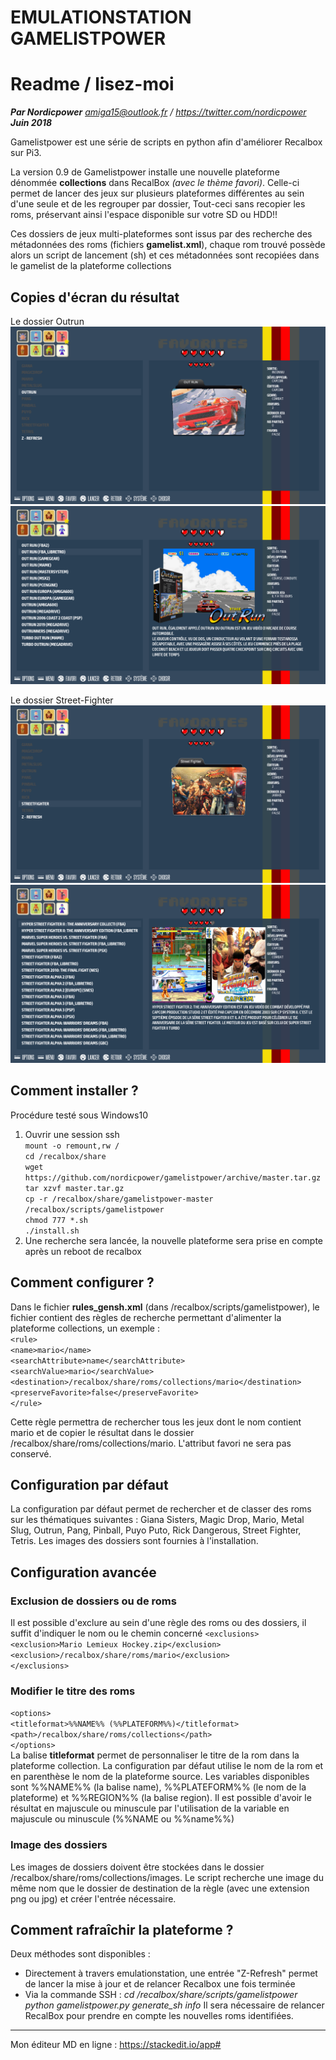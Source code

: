 ﻿EMULATIONSTATION GAMELISTPOWER
==============================
# Readme / lisez-moi
***Par Nordicpower***
*amiga15@outlook.fr / https://twitter.com/nordicpower*
***Juin 2018***

Gamelistpower est une série de scripts en python afin d'améliorer Recalbox sur Pi3.

La version 0.9 de Gamelistpower installe une nouvelle plateforme dénommée **collections** dans RecalBox *(avec le thème favori)*. Celle-ci permet de lancer des jeux sur plusieurs plateformes différentes au sein d'une seule et de les regrouper par dossier, Tout-ceci sans recopier les roms, préservant ainsi l'espace disponible sur votre SD ou HDD!!

Ces dossiers de jeux multi-plateformes sont issus par des recherche des métadonnées des roms (fichiers **gamelist.xml**), chaque rom trouvé possède alors un script de lancement (sh) et ces métadonnées sont recopiées dans le gamelist de la plateforme collections

##  Copies d'écran du résultat
Le dossier Outrun
![Alt text](/screenshots/Outrun-folder.png?raw=true "Outrun-folder")
![Alt text](/screenshots/Outrun-inside.png?raw=true "Outrun-inside")

Le dossier Street-Fighter
![Alt text](/screenshots/StreetFighter-folder.png?raw=true "StreetFighter-folder")
![Alt text](/screenshots/StreetFighter-inside.png?raw=true "StreetFighter-inside")

##  Comment installer ?
Procédure testé sous Windows10
 1. Ouvrir une session ssh<br />
`mount -o remount,rw /`<br />
`cd /recalbox/share`<br />
`wget https://github.com/nordicpower/gamelistpower/archive/master.tar.gz`<br />
`tar xzvf master.tar.gz`<br />
`cp -r /recalbox/share/gamelistpower-master /recalbox/scripts/gamelistpower`<br />
`chmod 777 *.sh`<br />
`./install.sh`<br />
 8. Une recherche sera lancée, la nouvelle plateforme sera prise en compte après un reboot de recalbox

## Comment configurer ?

Dans le fichier **rules_gensh.xml** (dans /recalbox/scripts/gamelistpower), le fichier contient des règles de recherche permettant d'alimenter la plateforme collections, un exemple :
<br />`<rule>`<br />
	`<name>mario</name>`<br />
	`<searchAttribute>name</searchAttribute>`<br />
	`<searchValue>mario</searchValue>`<br />
	`<destination>/recalbox/share/roms/collections/mario</destination>`<br />
	`<preserveFavorite>false</preserveFavorite>`<br />
`</rule>`<br />

Cette règle permettra de rechercher tous les jeux dont le nom contient mario et de copier le résultat dans le dossier /recalbox/share/roms/collections/mario. L'attribut favori ne sera pas conservé.

## Configuration par défaut
La configuration par défaut permet de rechercher et de classer des roms sur les thématiques suivantes : Giana Sisters, Magic Drop, Mario, Metal Slug, Outrun, Pang, Pinball, Puyo Puto, Rick Dangerous, Street Fighter, Tetris. Les images des dossiers sont fournies à l'installation. 

## Configuration avancée

### Exclusion de dossiers ou de roms
Il est possible d'exclure au sein d'une règle des roms ou des dossiers, il suffit d'indiquer le nom ou le chemin concerné
`<exclusions>`<br />
    	`<exclusion>Mario Lemieux Hockey.zip</exclusion>`<br />
    	`<exclusion>/recalbox/share/roms/mario</exclusion>`<br />
`</exclusions>`<br />

### Modifier le titre des roms
`<options>`<br />
		`<titleformat>%%NAME%% (%%PLATEFORM%%)</titleformat>`<br />
		`<path>/recalbox/share/roms/collections</path>`<br />
	`</options>`<br />
La balise **titleformat** permet de personnaliser le titre de la rom dans la plateforme collection. La configuration par défaut utilise le nom de la rom et en parenthèse le nom de la plateforme source. Les variables disponibles sont %%NAME%% (la balise name), %%PLATEFORM%% (le nom de la plateforme) et %%REGION%% (la balise region). Il est possible d'avoir le résultat en majuscule ou minuscule par l'utilisation de la variable en majuscule ou minuscule (%%NAME ou %%name%%)

### Image des dossiers
Les images de dossiers doivent être stockées dans le dossier /recalbox/share/roms/collections/images. Le script recherche une image du même nom que le dossier de destination de la règle (avec une extension png ou jpg) et créer l'entrée nécessaire. 

## Comment rafraîchir la plateforme ?
Deux méthodes sont disponibles :
 - Directement à travers emulationstation, une entrée "Z-Refresh" permet de lancer la mise à jour et de relancer Recalbox une fois terminée
- Via la commande SSH :
*cd /recalbox/share/scripts/gamelistpower*
*python gamelistpower.py generate_sh info*
Il sera nécessaire de relancer RecalBox pour prendre en compte les nouvelles roms identifiées.

---------------------------------------------
Mon éditeur MD en ligne : https://stackedit.io/app#
